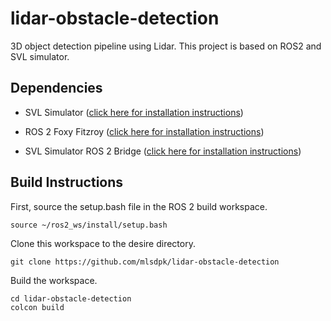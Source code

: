 # lidar-obstacle-detection

3D object detection pipeline using Lidar. This project is based on ROS2 and SVL simulator.

## Dependencies

- SVL Simulator ([click here for installation instructions](https://www.svlsimulator.com/docs/installation-guide/installing-simulator/))

- ROS 2 Foxy Fitzroy ([click here for installation instructions](https://docs.ros.org/en/foxy/Installation.html))

- SVL Simulator ROS 2 Bridge ([click here for installation instructions](https://www.svlsimulator.com/docs/system-under-test/ros2-bridge/))

## Build Instructions

First, source the setup.bash file in the ROS 2 build workspace.

```
source ~/ros2_ws/install/setup.bash 
```

Clone this workspace to the desire directory.

```
git clone https://github.com/mlsdpk/lidar-obstacle-detection
```

Build the workspace.

```
cd lidar-obstacle-detection
colcon build
```